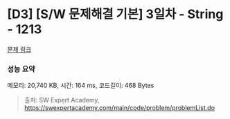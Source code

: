 # [D3] [S/W 문제해결 기본] 3일차 - String - 1213 

[문제 링크](https://swexpertacademy.com/main/code/problem/problemDetail.do?contestProbId=AV14P0c6AAUCFAYi) 

### 성능 요약

메모리: 20,740 KB, 시간: 164 ms, 코드길이: 468 Bytes



> 출처: SW Expert Academy, https://swexpertacademy.com/main/code/problem/problemList.do